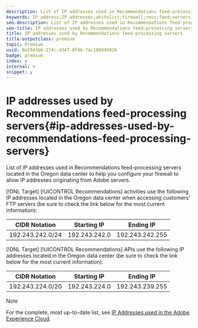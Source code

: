 ```yaml
---
description: List of IP addresses used in Recommendations feed-processing servers located in the Oregon data center to help you configure your firewall to allow IP addresses originating from Adobe servers.
keywords: IP address;IP addresses;whitelist;firewall;recs;feed;servers;adobe marketing cloud;recommendations
seo-description: List of IP addresses used in Recommendations feed-processing servers located in the Oregon data center to help you configure your firewall to allow IP addresses originating from Adobe servers.
seo-title: IP addresses used by Recommendations feed-processing servers
title: IP addresses used by Recommendations feed-processing servers
title-outputclass: premium
topic: Premium
uuid: 8e1943b6-274c-4347-8f4b-7ac108845926
badge: premium
index: y
internal: n
snippet: y
---
```


# IP addresses used by Recommendations feed-processing servers{#ip-addresses-used-by-recommendations-feed-processing-servers}

List of IP addresses used in Recommendations feed-processing servers located in the Oregon data center to help you configure your firewall to allow IP addresses originating from Adobe servers.

[!DNL Target] [!UICONTROL Recommendations] activities use the following IP addresses located in the Oregon data center when accessing customers' FTP servers (be sure to check the link below for the most current information):

|  CIDR Notation  | Starting IP  | Ending IP  |
|---|---|---|
|  192.243.242.0/24  | 192.243.242.0  | 192.243.242.255  |

[!DNL Target] [!UICONTROL Recommendations] APIs use the following IP addresses located in the Oregon data center (be sure to check the link below for the most current information):

|  CIDR Notation  | Starting IP  | Ending IP  |
|---|---|---|
|  192.243.224.0/20  | 192.243.224.0  | 192.243.239.255  |

>[!NOTE]
>
>For the complete, most up-to-date list, see [IP Addresses used in the Adobe Experience Cloud](https://helpx.adobe.com/analytics/kb/adobe-ip-addresses.html).

